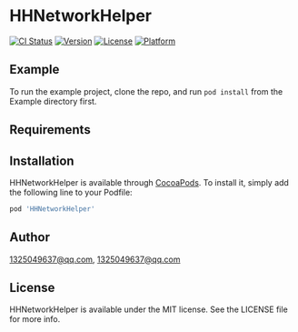 # HHNetworkHelper

[![CI Status](https://img.shields.io/travis/1325049637@qq.com/HHNetworkHelper.svg?style=flat)](https://travis-ci.org/1325049637@qq.com/HHNetworkHelper)
[![Version](https://img.shields.io/cocoapods/v/HHNetworkHelper.svg?style=flat)](https://cocoapods.org/pods/HHNetworkHelper)
[![License](https://img.shields.io/cocoapods/l/HHNetworkHelper.svg?style=flat)](https://cocoapods.org/pods/HHNetworkHelper)
[![Platform](https://img.shields.io/cocoapods/p/HHNetworkHelper.svg?style=flat)](https://cocoapods.org/pods/HHNetworkHelper)

## Example

To run the example project, clone the repo, and run `pod install` from the Example directory first.

## Requirements

## Installation

HHNetworkHelper is available through [CocoaPods](https://cocoapods.org). To install
it, simply add the following line to your Podfile:

```ruby
pod 'HHNetworkHelper'
```

## Author

1325049637@qq.com, 1325049637@qq.com

## License

HHNetworkHelper is available under the MIT license. See the LICENSE file for more info.
